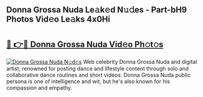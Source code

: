 ## Donna Grossa Nuda Le𝚊k𝚎d N𝚞𝚍es - Part-bH9 Photos Vid𝚎o Le𝚊ks 4x0Hi

# <h2><a href="http://fbf0at.evod.top/?m=Donna+Grossa+Nuda">🔗 👉🔴 Donna Grossa Nuda Vid𝚎o Ph𝚘t𝚘s</a></h2>

[![Donna Grossa Nuda N𝚞d𝚎s](https://i.imgur.com/8V9OHl7.gif)](http://fbf0at.evod.top/?m=Donna+Grossa+Nuda)
Web celebrity Donna Grossa Nuda and digital artist, renowned for posting dance and lifestyle content through solo and collaborative dance routines and short videos. Donna Grossa Nuda public persona is one of intelligence and wit, but he's also known for his compassion and empathy. 
